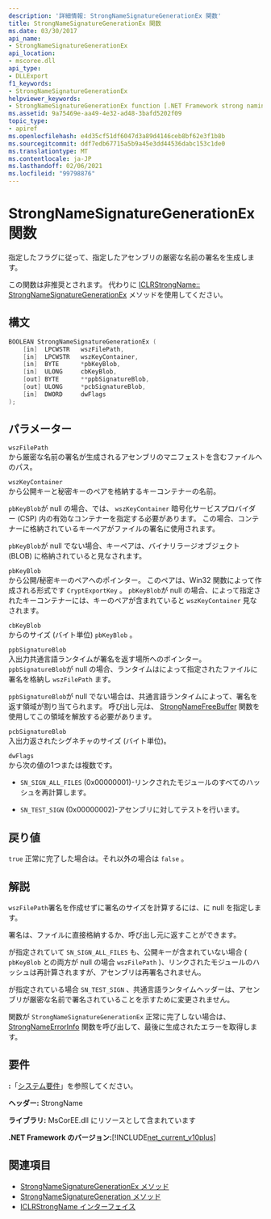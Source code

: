 ```yaml
---
description: '詳細情報: StrongNameSignatureGenerationEx 関数'
title: StrongNameSignatureGenerationEx 関数
ms.date: 03/30/2017
api_name:
- StrongNameSignatureGenerationEx
api_location:
- mscoree.dll
api_type:
- DLLExport
f1_keywords:
- StrongNameSignatureGenerationEx
helpviewer_keywords:
- StrongNameSignatureGenerationEx function [.NET Framework strong naming]
ms.assetid: 9a75469e-aa49-4e32-ad48-3bafd5202f09
topic_type:
- apiref
ms.openlocfilehash: e4d35cf51df6047d3a89d4146ceb8bf62e3f1b8b
ms.sourcegitcommit: ddf7edb67715a5b9a45e3dd44536dabc153c1de0
ms.translationtype: MT
ms.contentlocale: ja-JP
ms.lasthandoff: 02/06/2021
ms.locfileid: "99798876"
---
```

# <a name="strongnamesignaturegenerationex-function"></a>StrongNameSignatureGenerationEx 関数

指定したフラグに従って、指定したアセンブリの厳密な名前の署名を生成します。  
  
 この関数は非推奨とされます。 代わりに [ICLRStrongName:: StrongNameSignatureGenerationEx](../hosting/iclrstrongname-strongnamesignaturegenerationex-method.md) メソッドを使用してください。  
  
## <a name="syntax"></a>構文  
  
```cpp  
BOOLEAN StrongNameSignatureGenerationEx (  
    [in]  LPCWSTR   wszFilePath,  
    [in]  LPCWSTR   wszKeyContainer,  
    [in]  BYTE      *pbKeyBlob,  
    [in]  ULONG     cbKeyBlob,  
    [out] BYTE      **ppbSignatureBlob,  
    [out] ULONG     *pcbSignatureBlob,  
    [in]  DWORD     dwFlags  
);  
```  
  
## <a name="parameters"></a>パラメーター  

 `wszFilePath`  
 から厳密な名前の署名が生成されるアセンブリのマニフェストを含むファイルへのパス。  
  
 `wszKeyContainer`  
 から公開キーと秘密キーのペアを格納するキーコンテナーの名前。  
  
 `pbKeyBlob`が null の場合、では、 `wszKeyContainer` 暗号化サービスプロバイダー (CSP) 内の有効なコンテナーを指定する必要があります。 この場合、コンテナーに格納されているキーペアがファイルの署名に使用されます。  
  
 `pbKeyBlob`が null でない場合、キーペアは、バイナリラージオブジェクト (BLOB) に格納されていると見なされます。  
  
 `pbKeyBlob`  
 から公開/秘密キーのペアへのポインター。 このペアは、Win32 関数によって作成される形式です `CryptExportKey` 。 `pbKeyBlob`が null の場合、によって指定されたキーコンテナーには、キーのペアが含まれていると `wszKeyContainer` 見なされます。  
  
 `cbKeyBlob`  
 からのサイズ (バイト単位) `pbKeyBlob` 。  
  
 `ppbSignatureBlob`  
 入出力共通言語ランタイムが署名を返す場所へのポインター。 `ppbSignatureBlob`が null の場合、ランタイムはによって指定されたファイルに署名を格納し `wszFilePath` ます。  
  
 `ppbSignatureBlob`が null でない場合は、共通言語ランタイムによって、署名を返す領域が割り当てられます。 呼び出し元は、 [StrongNameFreeBuffer](strongnamefreebuffer-function.md) 関数を使用してこの領域を解放する必要があります。  
  
 `pcbSignatureBlob`  
 入出力返されたシグネチャのサイズ (バイト単位)。  
  
 `dwFlags`  
 から次の値の1つまたは複数です。  
  
- `SN_SIGN_ALL_FILES` (0x00000001)-リンクされたモジュールのすべてのハッシュを再計算します。  
  
- `SN_TEST_SIGN` (0x00000002)-アセンブリに対してテストを行います。  
  
## <a name="return-value"></a>戻り値  

 `true` 正常に完了した場合は。それ以外の場合は `false` 。  
  
## <a name="remarks"></a>解説  

 `wszFilePath`署名を作成せずに署名のサイズを計算するには、に null を指定します。  
  
 署名は、ファイルに直接格納するか、呼び出し元に返すことができます。  
  
 が指定されていて `SN_SIGN_ALL_FILES` も、公開キーが含まれていない場合 ( `pbKeyBlob` との両方が null の場合 `wszFilePath` )、リンクされたモジュールのハッシュは再計算されますが、アセンブリは再署名されません。  
  
 が指定されている場合 `SN_TEST_SIGN` 、共通言語ランタイムヘッダーは、アセンブリが厳密な名前で署名されていることを示すために変更されません。  
  
 関数が `StrongNameSignatureGenerationEx` 正常に完了しない場合は、 [StrongNameErrorInfo](strongnameerrorinfo-function.md) 関数を呼び出して、最後に生成されたエラーを取得します。  
  
## <a name="requirements"></a>要件  

 **:**「[システム要件](../../get-started/system-requirements.md)」を参照してください。  
  
 **ヘッダー:** StrongName  
  
 **ライブラリ:** MsCorEE.dll にリソースとして含まれています  
  
 **.NET Framework のバージョン:**[!INCLUDE[net_current_v10plus](../../../../includes/net-current-v10plus-md.md)]  
  
## <a name="see-also"></a>関連項目

- [StrongNameSignatureGenerationEx メソッド](../hosting/iclrstrongname-strongnamesignaturegenerationex-method.md)
- [StrongNameSignatureGeneration メソッド](../hosting/iclrstrongname-strongnamesignaturegeneration-method.md)
- [ICLRStrongName インターフェイス](../hosting/iclrstrongname-interface.md)
